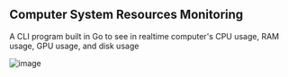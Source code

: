 ## Computer System Resources Monitoring

A CLI program built in Go to see in realtime computer's CPU usage, RAM usage, GPU usage, and disk usage 

![image](https://github.com/user-attachments/assets/0f8de41f-581a-4d0a-a96c-627ee93cd0b4)